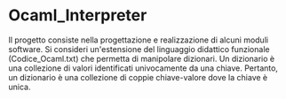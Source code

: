 # Ocaml_Interpreter

Il progetto consiste nella progettazione e realizzazione di alcuni moduli software.
Si consideri un'estensione del linguaggio didattico funzionale (Codice_Ocaml.txt) che permetta di manipolare dizionari. Un dizionario è una collezione di valori identificati univocamente da una chiave. Pertanto, un dizionario è una collezione di coppie chiave-valore dove la chiave è unica.

